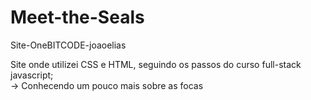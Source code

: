 # Meet-the-Seals
Site-OneBITCODE-joaoelias

Site onde utilizei CSS e HTML, seguindo os passos do curso full-stack javascript;  
  -> Conhecendo um pouco mais sobre as focas
